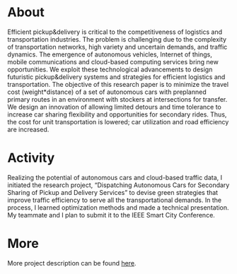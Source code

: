 

# About 
Efficient pickup&delivery is critical to the competitiveness of logistics and transportation industries. The problem is challenging due to the complexity of transportation networks, high variety and uncertain demands, and traffic dynamics. The emergence of autonomous vehicles, Internet of things, mobile communications and cloud-based computing services bring new opportunities. We exploit these technological advancements to design futuristic pickup&delivery systems and strategies for efficient logistics and transportation. The objective of this research paper is to minimize the travel cost (weight*distance) of a set of autonomous cars with preplanned primary routes in an environment with stockers at intersections for transfer. We design an innovation of allowing limited detours and time tolerance to increase car sharing flexibility and opportunities for secondary rides. Thus, the cost for unit transportation is lowered; car utilization and road efficiency are increased.


# Activity 
Realizing the potential of autonomous cars and cloud-based traffic data, I initiated the research project, “Dispatching Autonomous Cars for Secondary Sharing of Pickup and Delivery Services” to devise green strategies that improve traffic efficiency to serve all the transportational demands. In the process, I learned optimization methods and made a technical presentation. My teammate and I plan to submit it to the IEEE Smart City Conference. 


# More 
More project description can be found [here](https://sites.google.com/view/hcchangstory/research-project?pli=1).
